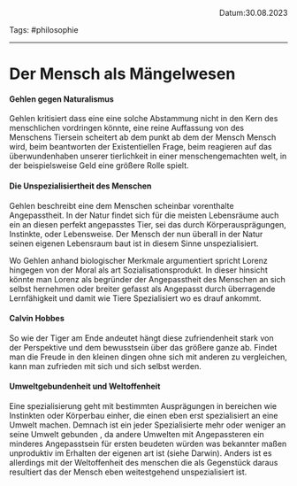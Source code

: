 <p align="right">Datum:30.08.2023</p>

Tags: #philosophie 

---

# Der Mensch als Mängelwesen
#### Gehlen gegen Naturalismus
Gehlen kritisiert dass eine eine solche Abstammung nicht in den Kern des menschlichen vordringen könnte, eine reine Auffassung von des Menschens Tiersein scheitert ab dem punkt ab dem der Mensch Mensch wird, beim beantworten der Existentiellen Frage, beim reagieren auf das überwundenhaben unserer tierlichkeit in einer menschengemachten welt, in der beispielsweise Geld eine größere Rolle spielt. 

#### Die Unspezialisiertheit des Menschen
Gehlen beschreibt eine dem Menschen scheinbar vorenthalte Angepasstheit. In der Natur findet sich für die meisten Lebensräume auch ein an diesen perfekt angepasstes Tier, sei das durch Körperausprägungen, Instinkte, oder Lebensweise. Der Mensch der nun überall in der Natur seinen eigenen Lebensraum baut ist in diesem Sinne unspezialisiert.

Wo Gehlen anhand biologischer Merkmale argumentiert spricht Lorenz hingegen von der Moral als art Sozialisationsprodukt. In dieser hinsicht könnte man Lorenz als begründer der Angepasstheit des Menschen an sich selbst hernehmen oder breiter gefasst als Angepasst durch überragende Lernfähigkeit und damit wie Tiere Spezialisiert wo es drauf ankommt.


#### Calvin Hobbes
So wie der Tiger am Ende andeutet hängt diese zufriendenheit stark von der Perspektive und dem bewusstsein über das größere ganze ab. Findet man die Freude in den kleinen dingen ohne sich mit anderen zu vergleichen, kann man zufrieden mit sich und sich selbst werden. 

#### Umweltgebundenheit und Weltoffenheit
Eine spezialisierung geht mit bestimmten Ausprägungen in bereichen wie Instinkten oder Körperbau einher, die einen eben erst spezialisiert an eine Umwelt machen. Demnach ist ein jeder Spezialisierte mehr oder weniger an seine Umwelt gebunden , da andere Umwelten mit Angepassteren ein minderes Angepasstsein für ersten beudeten würden was bekannter maßen unproduktiv im Erhalten der eigenen art ist (siehe Darwin). 
Anders ist es allerdings mit der Weltoffenheit des menschen die als Gegenstück daraus resultiert das der Mensch eben weitestgehend unspezialisiert ist. 